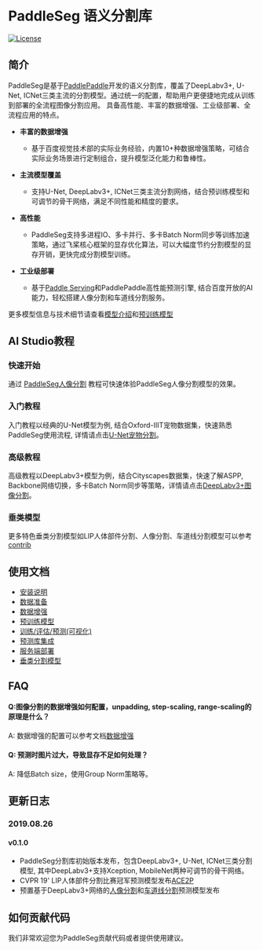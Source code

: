 # PaddleSeg 语义分割库

[![License](https://img.shields.io/badge/license-Apache%202-blue.svg)](LICENSE)

## 简介

PaddleSeg是基于[PaddlePaddle](https://www.paddlepaddle.org.cn)开发的语义分割库，覆盖了DeepLabv3+, U-Net, ICNet三类主流的分割模型。通过统一的配置，帮助用户更便捷地完成从训练到部署的全流程图像分割应用。
具备高性能、丰富的数据增强、工业级部署、全流程应用的特点。



- **丰富的数据增强**

  - 基于百度视觉技术部的实际业务经验，内置10+种数据增强策略，可结合实际业务场景进行定制组合，提升模型泛化能力和鲁棒性。
  
- **主流模型覆盖**

  - 支持U-Net, DeepLabv3+, ICNet三类主流分割网络，结合预训练模型和可调节的骨干网络，满足不同性能和精度的要求。

- **高性能**

  - PaddleSeg支持多进程IO、多卡并行、多卡Batch Norm同步等训练加速策略，通过飞桨核心框架的显存优化算法，可以大幅度节约分割模型的显存开销，更快完成分割模型训练。
  
- **工业级部署**

  - 基于[Paddle Serving](https://github.com/PaddlePaddle/Serving)和PaddlePaddle高性能预测引擎, 结合百度开放的AI能力，轻松搭建人像分割和车道线分割服务。




更多模型信息与技术细节请查看[模型介绍](./docs/models.md)和[预训练模型](./docs/model_zoo.md)

## AI Studio教程

### 快速开始

通过 [PaddleSeg人像分割](https://aistudio.baidu.com/aistudio/projectDetail/100798) 教程可快速体验PaddleSeg人像分割模型的效果。

### 入门教程

入门教程以经典的U-Net模型为例, 结合Oxford-IIIT宠物数据集，快速熟悉PaddleSeg使用流程, 详情请点击[U-Net宠物分割](https://aistudio.baidu.com/aistudio/projectDetail/102889)。

### 高级教程

高级教程以DeepLabv3+模型为例，结合Cityscapes数据集，快速了解ASPP, Backbone网络切换，多卡Batch Norm同步等策略，详情请点击[DeepLabv3+图像分割](https://aistudio.baidu.com/aistudio/projectDetail/101696)。

### 垂类模型

更多特色垂类分割模型如LIP人体部件分割、人像分割、车道线分割模型可以参考[contrib](./contrib)

## 使用文档

* [安装说明](./docs/installation.md)
* [数据准备](./docs/data_prepare.md)
* [数据增强](./docs/data_aug.md)
* [预训练模型](./docs/model_zoo.md)
* [训练/评估/预测(可视化)](./docs/usage.md)
* [预测库集成](./inference/README.md)
* [服务端部署](./serving/README.md)
* [垂类分割模型](./contrib/README.md)


## FAQ

#### Q:图像分割的数据增强如何配置，unpadding, step-scaling, range-scaling的原理是什么？

A: 数据增强的配置可以参考文档[数据增强](./docs/data_aug.md)

#### Q: 预测时图片过大，导致显存不足如何处理？

A: 降低Batch size，使用Group Norm策略等。

## 更新日志

### 2019.08.26

#### v0.1.0

* PaddleSeg分割库初始版本发布，包含DeepLabv3+, U-Net, ICNet三类分割模型, 其中DeepLabv3+支持Xception, MobileNet两种可调节的骨干网络。
* CVPR 19' LIP人体部件分割比赛冠军预测模型发布[ACE2P](./contrib/ACE2P)
* 预置基于DeepLabv3+网络的[人像分割](./contrib/HumanSeg/)和[车道线分割](./contrib/RoadLine)预测模型发布

## 如何贡献代码

我们非常欢迎您为PaddleSeg贡献代码或者提供使用建议。
